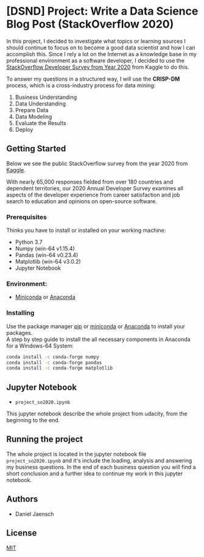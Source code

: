 # [DSND] Project: Write a Data Science Blog Post (StackOverflow 2020)

In this project, I decided to investigate what topics or learning sources I should continue to focus on to become a good data scientist and how I can accomplish this.
Since I rely a lot on the Internet as a knowledge base in my professional environment as a software developer, I decided to use the [StackOverflow Developer Survey from Year 2020](https://www.kaggle.com/aitzaz/stack-overflow-developer-survey-2020) from Kaggle to do this.

To answer my questions in a structured way, I will use the **CRISP-DM** process, which is a cross-industry process for data mining:

1. Business Understanding
2. Data Understanding
3. Prepare Data
4. Data Modeling
5. Evaluate the Results
6. Deploy

## Getting Started

Below we see the public StackOverflow survey from the year 2020 from [Kaggle](https://www.kaggle.com/aitzaz/stack-overflow-developer-survey-2020).

With nearly 65,000 responses fielded from over 180 countries and dependent territories, our 2020 Annual Developer Survey examines all aspects of the developer experience from career satisfaction and job search to education and opinions on open-source software.

### Prerequisites

Thinks you have to install or installed on your working machine:

* Python 3.7
* Numpy (win-64 v1.15.4)
* Pandas (win-64 v0.23.4)
* Matplotlib (win-64 v3.0.2)
* Jupyter Notebook

### Environment:
* [Miniconda](https://conda.io/miniconda.html) or [Anaconda](https://www.anaconda.com/download/)

### Installing

Use the package manager [pip](https://pip.pypa.io/en/stable/) or
[miniconda](https://conda.io/miniconda.html) or [Anaconda](https://www.anaconda.com/download/) to install your packages.  
A step by step guide to install the all necessary components in Anaconda for a Windows-64 System:
```bash
conda install -c conda-forge numpy
conda install -c conda-forge pandas
conda install -c conda-forge matplotlib
```

## Jupyter Notebook
* `project_so2020.ipynb`

This jupyter notebook describe the whole project from udacity, from the beginning to the end.

## Running the project

The whole project is located in the jupyter notebook file `project_so2020.ipynb` and it's include the loading, analysis and answering my business questions. In the end of each business question you will find a short conclusion and a further idea to continue my work in this jupyter notebook.

## Authors

* Daniel Jaensch

## License
[MIT](https://choosealicense.com/licenses/mit/)
